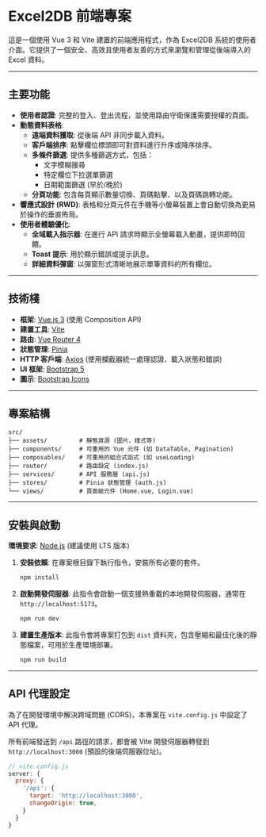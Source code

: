 # Excel2DB 前端專案

這是一個使用 Vue 3 和 Vite 建置的前端應用程式，作為 Excel2DB 系統的使用者介面。它提供了一個安全、高效且使用者友善的方式來瀏覽和管理從後端導入的 Excel 資料。

---

## 主要功能

- **使用者認證**: 完整的登入、登出流程，並使用路由守衛保護需要授權的頁面。
- **動態資料表格**: 
  - **遠端資料獲取**: 從後端 API 非同步載入資料。
  - **客戶端排序**: 點擊欄位標頭即可對資料進行升序或降序排序。
  - **多條件篩選**: 提供多種篩選方式，包括：
    - 文字模糊搜尋
    - 特定欄位下拉選單篩選
    - 日期範圍篩選 (早於/晚於)
  - **分頁功能**: 包含每頁顯示數量切換、頁碼點擊、以及頁碼跳轉功能。
- **響應式設計 (RWD)**: 表格和分頁元件在手機等小螢幕裝置上會自動切換為更易於操作的垂直佈局。
- **使用者體驗優化**:
  - **全域載入指示器**: 在進行 API 請求時顯示全螢幕載入動畫，提供即時回饋。
  - **Toast 提示**: 用於顯示錯誤或提示訊息。
  - **詳細資料彈窗**: 以彈窗形式清晰地展示單筆資料的所有欄位。

---

## 技術棧

- **框架**: [Vue.js 3](https://vuejs.org/) (使用 Composition API)
- **建置工具**: [Vite](https://vitejs.dev/)
- **路由**: [Vue Router 4](https://router.vuejs.org/)
- **狀態管理**: [Pinia](https://pinia.vuejs.org/)
- **HTTP 客戶端**: [Axios](https://axios-http.com/) (使用攔截器統一處理認證、載入狀態和錯誤)
- **UI 框架**: [Bootstrap 5](https://getbootstrap.com/)
- **圖示**: [Bootstrap Icons](https://icons.getbootstrap.com/)

---

## 專案結構

```
src/
├── assets/         # 靜態資源 (圖片、樣式等)
├── components/     # 可重用的 Vue 元件 (如 DataTable, Pagination)
├── composables/    # 可重用的組合式函式 (如 useLoading)
├── router/         # 路由設定 (index.js)
├── services/       # API 服務層 (api.js)
├── stores/         # Pinia 狀態管理 (auth.js)
└── views/          # 頁面級元件 (Home.vue, Login.vue)
```

---

## 安裝與啟動

**環境要求**: [Node.js](https://nodejs.org/) (建議使用 LTS 版本)

1.  **安裝依賴**:
    在專案根目錄下執行指令，安裝所有必要的套件。
    ```bash
    npm install
    ```

2.  **啟動開發伺服器**:
    此指令會啟動一個支援熱重載的本地開發伺服器，通常在 `http://localhost:5173`。
    ```bash
    npm run dev
    ```

3.  **建置生產版本**:
    此指令會將專案打包到 `dist` 資料夾，包含壓縮和最佳化後的靜態檔案，可用於生產環境部署。
    ```bash
    npm run build
    ```

---

## API 代理設定

為了在開發環境中解決跨域問題 (CORS)，本專案在 `vite.config.js` 中設定了 API 代理。

所有前端發送到 `/api` 路徑的請求，都會被 Vite 開發伺服器轉發到 `http://localhost:3000` (預設的後端伺服器位址)。

```javascript
// vite.config.js
server: {
  proxy: {
    '/api': {
      target: 'http://localhost:3000',
      changeOrigin: true,
    }
  }
}
```